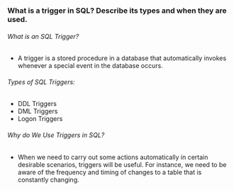 ### What is a trigger in SQL? Describe its types and when they are used.

###### What is an SQL Trigger?
- A trigger is a stored procedure in a database that automatically invokes whenever a special event in the database occurs.

###### Types of SQL Triggers:

-  DDL Triggers
- DML Triggers
-  Logon Triggers 


###### Why do We Use Triggers in SQL?
- When we need to carry out some actions automatically in certain desirable scenarios, triggers will be useful. For instance, we need to be aware of the frequency and timing of changes to a table that is constantly changing.